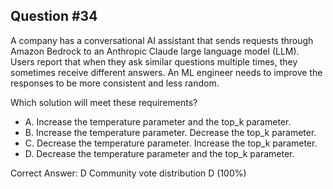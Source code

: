 ## Question #34

A company has a conversational AI assistant that sends requests through Amazon Bedrock to an Anthropic Claude large language model (LLM). Users report that when they ask similar questions multiple times, they sometimes receive different answers. An ML engineer needs to improve the responses to be more consistent and less random.

Which solution will meet these requirements?

- A. Increase the temperature parameter and the top_k parameter.
- B. Increase the temperature parameter. Decrease the top_k parameter.
- C. Decrease the temperature parameter. Increase the top_k parameter.
- D. Decrease the temperature parameter and the top_k parameter. 

Correct Answer: 
D Community vote distribution D (100%)